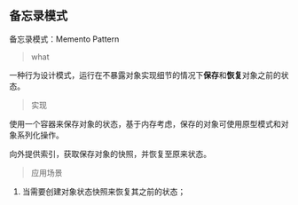 ## 备忘录模式

备忘录模式：Memento Pattern

> what

一种行为设计模式，运行在不暴露对象实现细节的情况下**保存**和**恢复**对象之前的状态。

> 实现

使用一个容器来保存对象的状态，基于内存考虑，保存的对象可使用原型模式和对象系列化操作。

向外提供索引，获取保存对象的快照，并恢复至原来状态。

> 应用场景

1. 当需要创建对象状态快照来恢复其之前的状态；

